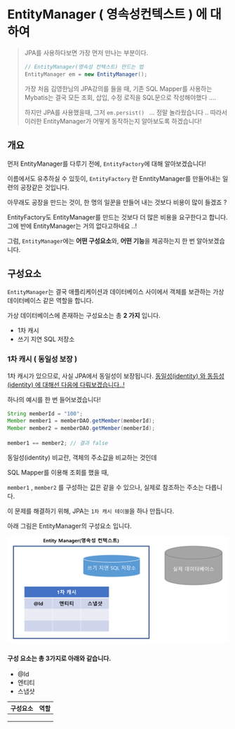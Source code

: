 # EntityManager  ( 영속성컨텍스트 ) 에 대하여

> JPA를 사용하다보면 가장 먼저 만나는 부분이다.
>
> ```java
> // EntityManager(영속성 컨텍스트) 만드는 법
> EntityManager em = new EntityManager();
> ```
>
> 가장 처음 김영한님의 JPA강의를 들을 때, 기존 SQL Mapper를 사용하는 Mybatis는 결국 모든 조회, 삽입, 수정 로직을 SQL문으로 작성해야했다 ....
>
> 하지만 JPA를 사용했을때, 그저 `em.persist() ` ... 정말 놀라웠습니다 .. 따라서 이러한 EntityManager가 어떻게 동작하는지 알아보도록 하겠습니다!



## 개요

먼저 EntityManager를 다루기 전에, `EntityFactory`에 대해 알아보겠습니다!

이름에서도 유추하실 수 있듯이, `EntityFactory` 란 EnntityManager를 만들어내는 일련의 공장같은 것입니다.

아무래도 공장을 만드는 것이, 한 명의 일꾼을 만들어 내는 것보다 비용이 많이 들겠죠 ? 

EntityFactory도 EntityManager를 만드는 것보다 더 많은 비용을 요구한다고 합니다. 그에 반에 EntityManager는 거의 없다고하네요 ..!

그럼, `EntityManager`에는 **어떤 구성요소**와, **어떤 기능**을 제공하는지 한 번 알아보겠습니다.



## 구성요소

`EntityManager`는 결국 애플리케이션과 데이터베이스 사이에서 객체를 보관하는 가상 데이터베이스 같은 역할을 합니다.

가상 데이터베이스에 존재하는 구성요소는 총 **2 가지** 입니다.

- 1차 캐시
- 쓰기 지연 SQL 저장소



### 1차 캐시 ( 동일성 보장 )

1차 캐시가 있으므로, 사실 JPA에서 동일성이 보장됩니다.  <u>동일성(identity) 와 동등성(identity) 에 대해선 다음에 다뤄보겠습니다..!</u>

하나의 예시를 한 번 들어보겠습니다!

```java
String memberId = "100";
Member member1 = memberDAO.getMember(memberId);
Member member2 = memberDAO.getMember(memberId);

member1 == member2; // 결과 false
```

동일성(identity) 비교란, 객체의 주소값을 비교하는 것인데

SQL Mapper를 이용해 조회를 했을 때, 

`member1` , `member2` 를 구성하는 값은 같을 수 있으나, 실제로 참조하는 주소는 다릅니다. 



이 문제를 해결하기 위해, JPA는 `1차 캐시 테이블`을 하나 만듭니다. 

아래 그림은 EntityManager의 구성요소 입니다.

<img src="EntityManager.assets/image-20211215184147004.png" alt="image-20211215184147004" style="zoom:67%;" />

#### 구성 요소는 총 3가지로 아래와 같습니다.

- @Id
- 엔티티
- 스냅샷

| 구성요소 | 역할 |
| :------: | :--: |
|          |      |
|          |      |
|          |      |

